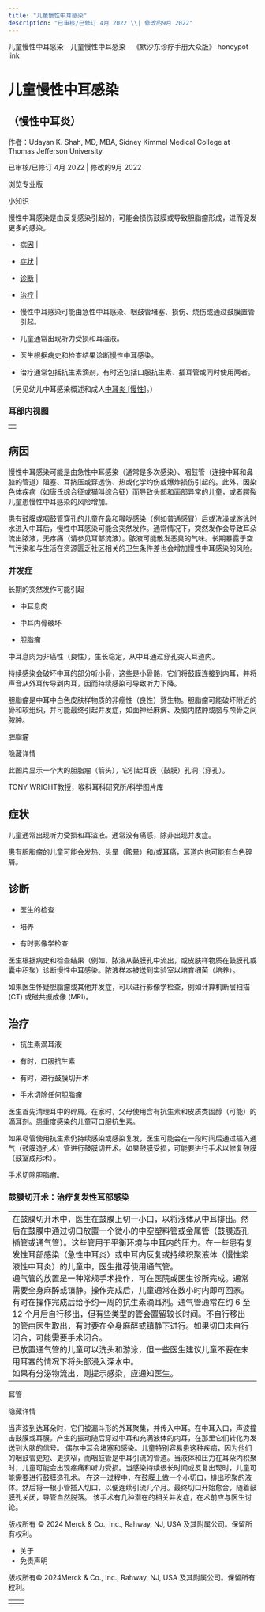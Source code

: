 ```yaml
---
title: "儿童慢性中耳感染"
description: "已审核/已修订 4月 2022 \\| 修改的9月 2022"
---
```


﻿儿童慢性中耳感染 \- 儿童慢性中耳感染 \- 《默沙东诊疗手册大众版》 honeypot link

# 儿童慢性中耳感染

## （慢性中耳炎）

作者：Udayan K. Shah, MD, MBA, Sidney Kimmel Medical College at Thomas Jefferson
University

已审核/已修订 4月 2022 \| 修改的9月 2022

浏览专业版

小知识

慢性中耳感染是由反复感染引起的，可能会损伤鼓膜或导致胆脂瘤形成，进而促发更多的感染。

- [病因](#病因_v11721332_zh) \|
- [症状](#症状_v11721356_zh) \|
- [诊断](#诊断_v11721359_zh) \|
- [治疗](#治疗_v11721364_zh) \|

- 慢性中耳感染可能由急性中耳感染、咽鼓管堵塞、损伤、烧伤或通过鼓膜置管引起。

- 儿童通常出现听力受损和耳溢液。

- 医生根据病史和检查结果诊断慢性中耳感染。

- 治疗通常包括抗生素滴剂，有时还包括口服抗生素、插耳管或同时使用两者。


（另见幼儿中耳感染概述和成人[中耳炎 \[慢性\]](./{091AD4D1-7D55-4A3C-9719-D3F1319A8EB5}.html)。）

### 耳部内视图

|     |
| --- |
|  |

## 病因

慢性中耳感染可能是由急性中耳感染（通常是多次感染）、咽鼓管（连接中耳和鼻腔的管道）阻塞、耳挤压或穿透伤、热或化学灼伤或爆炸损伤引起的。此外，因染色体疾病（如唐氏综合征或猫叫综合征）而导致头部和面部异常的儿童，或者腭裂儿童患慢性中耳感染的风险增加。

患有鼓膜或咽鼓管穿孔的儿童在鼻和喉咙感染（例如普通感冒）后或洗澡或游泳时水进入中耳后，慢性中耳感染可能会突然发作。通常情况下，突然发作会导致耳朵流出脓液，无疼痛（请参见耳部流液）。脓液可能散发恶臭的气味。长期暴露于空气污染和与生活在资源匮乏社区相关的卫生条件差也会增加慢性中耳感染的风险。

### 并发症

长期的突然发作可能引起

- 中耳息肉

- 中耳内骨破坏

- 胆脂瘤


中耳息肉为非癌性（良性），生长稳定，从中耳通过穿孔突入耳道内。

持续感染会破坏中耳的部分听小骨，这些是小骨骼，它们将鼓膜连接到内耳，并将声音从外耳传导到内耳，因而持续感染可导致听力下降。

胆脂瘤是中耳中白色皮肤样物质的非癌性（良性）赘生物。胆脂瘤可能破坏附近的骨和软组织，并可能最终引起并发症，如面神经麻痹、及脑内脓肿或脑与颅骨之间脓肿。

胆脂瘤



隐藏详情

此图片显示一个大的胆脂瘤（箭头），它引起耳膜（鼓膜）孔洞（穿孔）。

TONY WRIGHT教授，喉科耳科研究所/科学图片库

## 症状

儿童通常出现听力受损和耳溢液。通常没有痛感，除非出现并发症。

患有胆脂瘤的儿童可能会发热、头晕（眩晕）和/或耳痛，耳道内也可能有白色碎屑。

## 诊断

- 医生的检查

- 培养

- 有时影像学检查


医生根据病史和检查结果（例如，脓液从鼓膜孔中流出，或皮肤样物质在鼓膜孔或囊中积聚）诊断慢性中耳感染。脓液样本被送到实验室以培育细菌（培养）。

如果医生怀疑胆脂瘤或其他并发症，可以进行影像学检查，例如计算机断层扫描 (CT) 或磁共振成像 (MRI)。

## 治疗

- 抗生素滴耳液

- 有时，口服抗生素

- 有时，进行鼓膜切开术

- 手术切除任何胆脂瘤


医生首先清理耳中的碎屑。在家时，父母使用含有抗生素和皮质类固醇（可能）的滴耳剂。患重度感染的儿童可口服抗生素。

如果尽管使用抗生素仍持续感染或感染复发，医生可能会在一段时间后通过插入通气（鼓膜造孔术）管进行鼓膜切开术。如果鼓膜受损，可能要进行手术以修复鼓膜（鼓室成形术）。

手术切除胆脂瘤。

### 鼓膜切开术：治疗复发性耳部感染

|     |
| --- |
| 在鼓膜切开术中，医生在鼓膜上切一小口，以将液体从中耳排出。然后在鼓膜中通过切口放置一个微小的中空塑料管或金属管（鼓膜造孔插管或通气管）。这些管用于平衡环境与中耳内的压力。在一些患有复发性耳部感染（急性中耳炎）或中耳内反复或持续积聚液体（慢性浆液性中耳炎）的儿童中，医生推荐使用通气管。<br>通气管的放置是一种常规手术操作，可在医院或医生诊所完成。通常需要全身麻醉或镇静。操作完成后，儿童通常在数小时内即可回家。有时在操作完成后给予约一周的抗生素滴耳剂。通气管通常在约 6 至 12 个月后自行移出，但有些类型的管会置留较长时间。不自行移出的管由医生取出，有时要在全身麻醉或镇静下进行。如果切口未自行闭合，可能需要手术闭合。<br>已放置通气管的儿童可以洗头和游泳，但一些医生建议儿童不要在未用耳塞的情况下将头部浸入深水中。<br>如果有分泌物流出，则提示感染，应通知医生。<br> |

耳管



隐藏详情

当声波到达耳朵时，它们被漏斗形的外耳聚集，并传入中耳。在中耳入口，声波撞击鼓膜或耳膜。产生的振动随后穿过中耳和充满液体的内耳，在那里它们转化为发送到大脑的信号。 偶尔中耳会堵塞和感染。儿童特别容易患这种疾病，因为他们的咽鼓管更短、更狭窄，而咽鼓管是中耳引流的管道。当液体和压力在耳朵内积聚时，儿童可能会出现疼痛和听力受损。当感染持续很长时间或反复出现时，儿童可能需要进行鼓膜造孔术。 在这一过程中，在鼓膜上做一个小切口，排出积聚的液体。然后将一根小管插入切口，以便连续引流几个月。最终切口开始愈合，随着鼓膜孔关闭，导管自然脱落。 该手术有几种潜在的相关并发症，在术前应与医生讨论。



版权所有 © 2024
Merck & Co., Inc., Rahway, NJ, USA 及其附属公司。保留所有权利。

- 关于
- 免责声明

版权所有© 2024Merck & Co., Inc., Rahway, NJ, USA 及其附属公司。保留所有权利。

|     |     |
| --- | --- |
|  |  |
